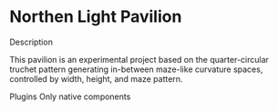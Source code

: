 # Northen Light Pavilion

Description

This pavilion is an experimental project based on the quarter-circular truchet pattern generating in-between maze-like curvature spaces, controlled by width, height, and maze pattern.

Plugins
Only native components
